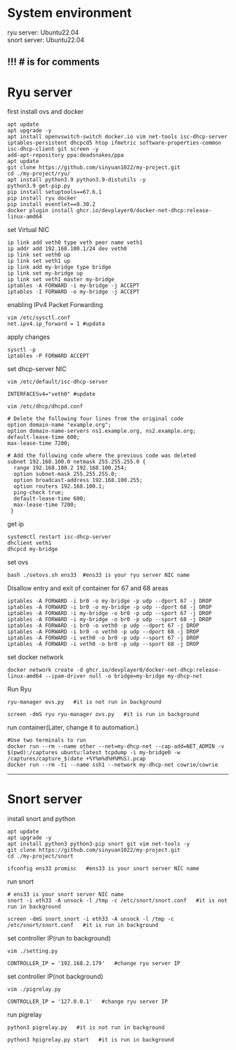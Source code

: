 # System environment
ryu server: Ubuntu22.04<br>
snort server: Ubuntu22.04

## !!! # is for comments

# Ryu server
first install ovs and docker
```
apt update
apt upgrade -y
apt install openvswitch-switch docker.io vim net-tools isc-dhcp-server iptables-persistent dhcpcd5 htop ifmetric software-properties-common isc-dhcp-client git screen -y
add-apt-repository ppa:deadsnakes/ppa
apt update
git clone https://github.com/sinyuan1022/my-project.git
cd ./my-project/ryu/
apt install python3.9 python3.9-distutils -y
python3.9 get-pip.py
pip install setuptools==67.6.1 
pip install ryu docker
pip install eventlet==0.30.2
docker plugin install ghcr.io/devplayer0/docker-net-dhcp:release-linux-amd64
```
set Virtual NIC
```
ip link add veth0 type veth peer name veth1
ip addr add 192.168.100.1/24 dev veth0
ip link set veth0 up
ip link set veth1 up
ip link add my-bridge type bridge
ip link set my-bridge up
ip link set veth1 master my-bridge
iptables -A FORWARD -i my-bridge -j ACCEPT
iptables -I FORWARD -o my-bridge -j ACCEPT
```
enabling IPv4 Packet Forwarding
```
vim /etc/sysctl.conf
net.ipv4.ip_forward = 1 #updata
```
apply changes
```
sysctl -p
iptables -P FORWARD ACCEPT
```
set dhcp-server NIC
```
vim /etc/default/isc-dhcp-server

INTERFACESv4="veth0" #update
```
```
vim /etc/dhcp/dhcpd.conf

# Delete the following four lines from the original code
option domain-name "example.org"; 
option domain-name-servers ns1.example.org, ns2.example.org;
default-lease-time 600;
max-lease-time 7200;

# Add the following code where the previous code was deleted
subnet 192.168.100.0 netmask 255.255.255.0 {
  range 192.168.100.2 192.168.100.254; 
  option subnet-mask 255.255.255.0;
  option broadcast-address 192.168.100.255;
  option routers 192.168.100.1;
  ping-check true;
  default-lease-time 600;
  max-lease-time 7200;
 }
```
get ip
```
systemctl restart isc-dhcp-server
dhclient veth1
dhcpcd my-bridge
```
set ovs
```
bash ./setovs.sh ens33  #ens33 is your ryu server NIC name
```
Disallow entry and exit of container for 67 and 68 areas
```
iptables -A FORWARD -i br0 -o my-bridge -p udp --dport 67 -j DROP
iptables -A FORWARD -i br0 -o my-bridge -p udp --dport 68 -j DROP
iptables -A FORWARD -i my-bridge -o br0 -p udp --sport 67 -j DROP
iptables -A FORWARD -i my-bridge -o br0 -p udp --sport 68 -j DROP
iptables -A FORWARD -i br0 -o veth0 -p udp --dport 67 -j DROP
iptables -A FORWARD -i br0 -o veth0 -p udp --dport 68 -j DROP
iptables -A FORWARD -i veth0 -o br0 -p udp --sport 67 -j DROP
iptables -A FORWARD -i veth0 -o br0 -p udp --sport 68 -j DROP
```
set docker network
```
docker network create -d ghcr.io/devplayer0/docker-net-dhcp:release-linux-amd64 --ipam-driver null -o bridge=my-bridge my-dhcp-net
```
Run Ryu
```
ryu-manager ovs.py   #it is not run in background

screen -dmS ryu ryu-manager ovs.py   #it is run in background
```
run container(Later, change it to automation.)
```
#Use two terminals to run
docker run --rm --name other --net=my-dhcp-net --cap-add=NET_ADMIN -v $(pwd):/captures ubuntu:latest tcpdump -i my-bridge0 -w /captures/capture_$(date +%Y%m%d%H%M%S).pcap
docker run --rm -ti --name ssh1 --network my-dhcp-net cowrie/cowrie
```
---
# Snort server
install snort and python
```
apt update
apt upgrade -y
apt install python3 python3-pip snort git vim net-tools -y
git clone https://github.com/sinyuan1022/my-project.git
cd ./my-project/snort

ifconfig ens33 promisc   #ens33 is your snort server NIC name
```
run snort 
```
# ens33 is your snort server NIC name
snort -i eth33 -A unsock -l /tmp -c /etc/snort/snort.conf   #it is not run in background

screen -dmS snort snort -i eth33 -A unsock -l /tmp -c /etc/snort/snort.conf   #it is run in background
```
set controller IP(run to background)
```
vim ./setting.py

CONTROLLER_IP = '192.168.2.179'   #change ryu server IP
```

set controller IP(not background)
```
vim ./pigrelay.py

CONTROLLER_IP = '127.0.0.1'   #change ryu server IP
```
run pigrelay
```
python3 pigrelay.py   #it is not run in background

python3 hpigrelay.py start   #it is run in background
```

